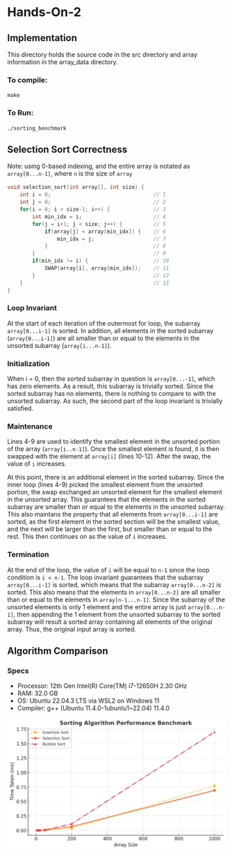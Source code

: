 # Hands-On-2
## Implementation
This directory holds the source code in the src directory and array information in the array_data directory.

### To compile:
```
make
```
### To Run:
```
./sorting_benchmark
```

## Selection Sort Correctness
Note: using 0-based indexing, and the entire array is notated as `array[0...n-1]`, where `n` is the size of `array`

```cpp
void selection_sort(int array[], int size) {
    int i = 0;                                 // 1
    int j = 0;                                 // 2
    for(i = 0; i < size-1; i++) {              // 3
        int min_idx = i;                       // 4
        for(j = i+1; j < size; j++) {          // 5
            if(array[j] < array[min_idx]) {    // 6
                min_idx = j;                   // 7
            }                                  // 8
        }                                      // 9
        if(min_idx != i) {                     // 10
            SWAP(array[i], array[min_idx]);    // 11
        }                                      // 12
    }                                          // 13
}
```
### Loop Invariant
At the start of each iteration of the outermost for loop, the subarray `array[0...i-1]` is sorted. In addition, all elements in the sorted subarray (`array[0...i-1]`) are all smaller than or equal to the elements in the unsorted subarray (`array[i...n-1]`).

### Initialization
When i = 0, then the sorted subarray in question is `array[0...-1]`, which has zero elements. As a result, this subarray is trivially sorted. Since the sorted subarray has no elements, there is nothing to compare to with the unsorted subarray. As such, the second part of the loop invariant is trivially satisfied.

### Maintenance
Lines 4-9 are used to identify the smallest element in the unsorted portion of the array (`array[i..n-1]`). Once the smallest element is found, it is then swapped with the element at `array[i]` (lines 10-12). After the swap, the value of `i` increases.

At this point, there is an additional element in the sorted subarray. Since the inner loop (lines 4-9) picked the smallest element from the unsorted portion, the swap exchanged an unsorted element for the smallest element in the unsorted array. This guarantees that the elements in the sorted subarray are smaller than or equal to the elements in the unsorted subarray. This also maintans the property that all elements from `array[0...i-1]` are sorted, as the first element in the sorted section will be the smallest value, and the next will be larger than the first, but smaller than or equal to the rest. This then continues on as the value of `i` increases.

### Termination
At the end of the loop, the value of `i` will be equal to `n-1` since the loop condition is `i < n-1`. The loop invariant guarantees that the subarray `array[0...i-1]` is sorted, which means that the subarray `array[0...n-2]` is sorted. This also means that the elements in `array[0...n-2]` are all smaller than or equal to the elements in `array[n-1...n-1]`. Since the subarray of the unsorted elements is only 1 element and the entire array is just `array[0...n-1]`, then appending the 1 element from the unsorted subarray to the sorted subarray will result a sorted array containing all elements of the original array. Thus, the original input array is sorted.

## Algorithm Comparison
### Specs
* Processor: 12th Gen Intel(R) Core(TM) i7-12650H   2.30 GHz
* RAM: 32.0 GB
* OS: Ubuntu 22.04.3 LTS via WSL2 on Windows 11
* Compiler: g++ (Ubuntu 11.4.0-1ubuntu1~22.04) 11.4.0

![Perfomance comparison for sorting algorithms](./graph.png)
